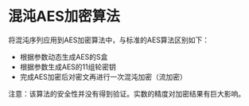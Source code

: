 混沌AES加密算法
==============

将混沌序列应用到AES加密算法中，与标准的AES算法区别如下：
* 根据参数动态生成AES的S盒
* 根据参数生成AES的11组轮密钥
* 完成AES加密后对密文再进行一次混沌加密（流加密）

注意：该算法的安全性并没有得到验证。实数的精度对加密结果有巨大影响。

